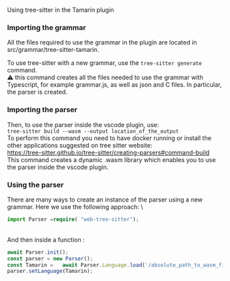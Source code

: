  Using tree-sitter in the Tamarin plugin

### Importing the grammar 
All the files required to use the grammar in the plugin are located in src/grammar/tree-sitter-tamarin.

To use tree-sitter with a new grammar, use the ```tree-sitter generate``` command.
\
 ⚠️ this command creates all the files needed to use the grammar with Typescript, for example grammar.js, as well as json and C files. In particular, the parser is created.

### Importing the parser
Then, to use the parser inside the vscode plugin, use: 
\
```tree-sitter build --wasm --output location_of_the_output```
\
To perform this command you need to have docker running or install the other applications suggested on tree sitter website:
\
 https://tree-sitter.github.io/tree-sitter/creating-parsers#command-build
\
This command creates a dynamic .wasm library which enables you to use the parser inside the vscode plugin.

### Using the parser  
There are many ways to create an instance of the parser using a new grammar. Here we use the following approach: 
\
```Typescript 
import Parser =require( "web-tree-sitter");
```
\
And then inside a function :

```Typescript
await Parser.init();
const parser = new Parser();
const Tamarin =   await Parser.Language.load('/absolute_path_to_wasm_file');
parser.setLanguage(Tamarin);
```


